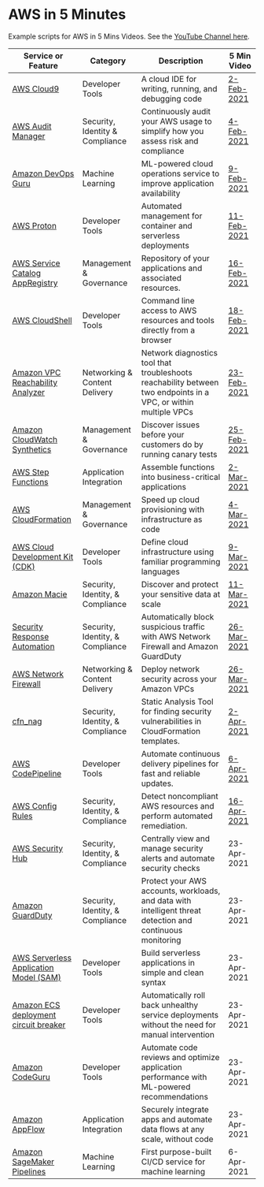# AWS in 5 Minutes
Example scripts for AWS in 5 Mins Videos. See the [YouTube Channel here](https://www.youtube.com/playlist?list=PL9sBDyLU4vNQYcjBCVmhQdOElguNXcRPK).

Service or Feature | Category | Description | 5 Min Video
---------- | ------------ | ------------ | ------------
[AWS Cloud9](./cloud9) | Developer Tools | A cloud IDE for writing, running, and debugging code | [2-Feb-2021](https://youtu.be/ZTPgkD7_0Mk)
[AWS Audit Manager](./audit-manager) | Security, Identity & Compliance | Continuously audit your AWS usage to simplify how you assess risk and compliance | [4-Feb-2021](https://youtu.be/mSMlxUJERdg)
[Amazon DevOps Guru](./devops-guru) | Machine Learning | ML-powered cloud operations service to improve application availability | [9-Feb-2021](https://youtu.be/Dg-rh17b91Q)
[AWS Proton](./proton) | Developer Tools | Automated management for container and serverless deployments | [11-Feb-2021](https://youtu.be/EN41nXwyTGQ)
[AWS Service Catalog AppRegistry](./appregistry) | Management & Governance | Repository of your applications and associated resources. | [16-Feb-2021](https://youtu.be/AZT1OGUnTAw)
[AWS CloudShell](./cloudshell) | Developer Tools | Command line access to AWS resources and tools directly from a browser | [18-Feb-2021](https://youtu.be/Y1-ZMXWujtI)
[Amazon VPC Reachability Analyzer](./vpc-reachability) | Networking & Content Delivery | Network diagnostics tool that troubleshoots reachability between two endpoints in a VPC, or within multiple VPCs | [23-Feb-2021](https://youtu.be/71bEDGvkQns)
[Amazon CloudWatch Synthetics](./synthetics) | Management & Governance | Discover issues before your customers do by running canary tests | [25-Feb-2021](https://youtu.be/8O91EESLGoI)
[AWS Step Functions](./step-functions) | Application Integration | Assemble functions into business-critical applications | [2-Mar-2021](https://youtu.be/1pxfIQuj2LM)
[AWS CloudFormation](./cloudformation) | Management & Governance | Speed up cloud provisioning with infrastructure as code | [4-Mar-2021](https://youtu.be/lupfVvpTLpU)
[AWS Cloud Development Kit (CDK)](./cdk) | Developer Tools | Define cloud infrastructure using familiar programming languages | [9-Mar-2021](https://youtu.be/ftFIIrrV-IA)
[Amazon Macie](./macie) | Security, Identity, & Compliance | Discover and protect your sensitive data at scale | [11-Mar-2021](https://youtu.be/v6JTkeex08A)
[Security Response Automation](./security-response-automation) | Security, Identity, & Compliance | Automatically block suspicious traffic with AWS Network Firewall and Amazon GuardDuty | [26-Mar-2021](https://youtu.be/wWewVior4t0)
[AWS Network Firewall](./network-firewall) | Networking & Content Delivery | Deploy network security across your Amazon VPCs | [26-Mar-2021](https://youtu.be/uz4OZqRGCgM)
[cfn_nag](./cfn-nag) | Security, Identity, & Compliance | Static Analysis Tool for finding security vulnerabilities in CloudFormation templates. | [2-Apr-2021](https://youtu.be/GkXIXjR6-wY)
[AWS CodePipeline](codepipeline) | Developer Tools | Automate continuous delivery pipelines for fast and reliable updates. | [6-Apr-2021](https://youtu.be/itbr0LXrwTY)
[AWS Config Rules](./config) | Security, Identity, & Compliance | Detect noncompliant AWS resources and perform automated remediation. | [16-Apr-2021](https://youtu.be/VNFhXtMP87w)
[AWS Security Hub](./security-hub) | Security, Identity, & Compliance | Centrally view and manage security alerts and automate security checks | 23-Apr-2021
[Amazon GuardDuty](./guard-duty) | Security, Identity, & Compliance | Protect your AWS accounts, workloads, and data with intelligent threat detection and continuous monitoring | 23-Apr-2021
[AWS Serverless Application Model (SAM)](./sam) | Developer Tools | Build serverless applications in simple and clean syntax | 23-Apr-2021
[Amazon ECS deployment circuit breaker](./ecs-circuit) | Developer Tools | Automatically roll back unhealthy service deployments without the need for manual intervention | 23-Apr-2021
[Amazon CodeGuru](./codeguru) | Developer Tools | Automate code reviews and optimize application performance with ML-powered recommendations | 23-Apr-2021
[Amazon AppFlow](./appflow) | Application Integration | Securely integrate apps and automate data flows at any scale, without code | 23-Apr-2021
[Amazon SageMaker Pipelines](./sagemaker-pipelines) | Machine Learning | First purpose-built CI/CD service for machine learning | 6-Apr-2021